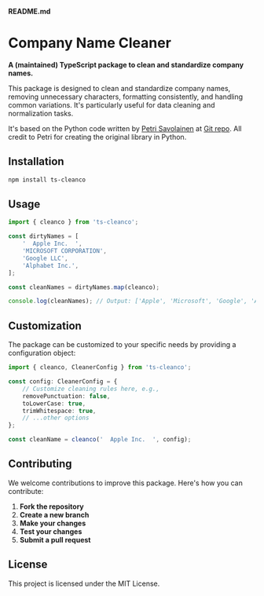 **README.md**

# Company Name Cleaner

**A (maintained) TypeScript package to clean and standardize company names.**

This package is designed to clean and standardize company names, removing unnecessary characters, formatting consistently, and handling common variations. It's particularly useful for data cleaning and normalization tasks.

It's based on the Python code written by [Petri Savolainen](https://github.com/psolin) at [Git repo](https://github.com/psolin/cleanco.git). All credit to Petri for creating the original library in Python.

## Installation

```bash
npm install ts-cleanco
```

## Usage

```typescript
import { cleanco } from 'ts-cleanco';

const dirtyNames = [
    '  Apple Inc.  ',
    'MICROSOFT CORPORATION',
    'Google LLC',
    'Alphabet Inc.',
];

const cleanNames = dirtyNames.map(cleanco);

console.log(cleanNames); // Output: ['Apple', 'Microsoft', 'Google', 'Alphabet']
```

## Customization

The package can be customized to your specific needs by providing a configuration object:

```typescript
import { cleanco, CleanerConfig } from 'ts-cleanco';

const config: CleanerConfig = {
    // Customize cleaning rules here, e.g.,
    removePunctuation: false,
    toLowerCase: true,
    trimWhitespace: true,
    // ...other options
};

const cleanName = cleanco('  Apple Inc.  ', config);
```

## Contributing

We welcome contributions to improve this package. Here's how you can contribute:

1. **Fork the repository**
2. **Create a new branch**
3. **Make your changes**
4. **Test your changes**
5. **Submit a pull request**

## License

This project is licensed under the MIT License.
